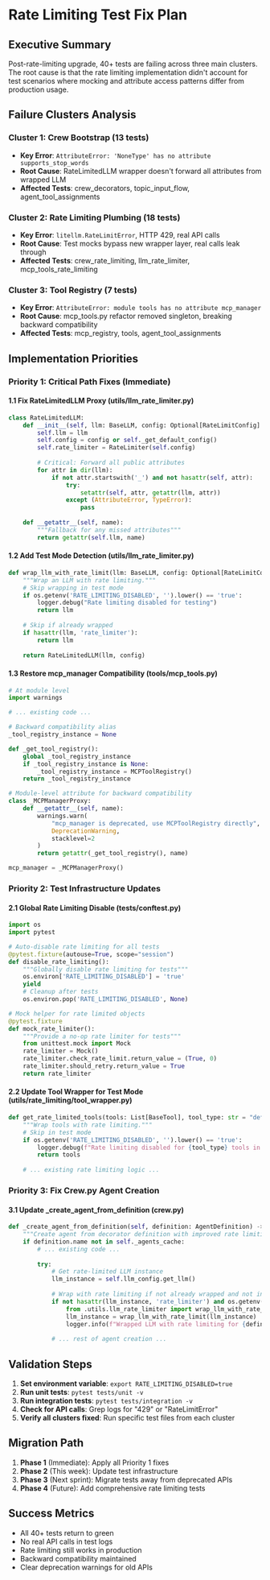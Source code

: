 # Rate Limiting Test Fix Plan

## Executive Summary

Post-rate-limiting upgrade, 40+ tests are failing across three main clusters. The root cause is that the rate limiting implementation didn't account for test scenarios where mocking and attribute access patterns differ from production usage.

## Failure Clusters Analysis

### Cluster 1: Crew Bootstrap (13 tests)
- **Key Error**: `AttributeError: 'NoneType' has no attribute supports_stop_words`
- **Root Cause**: RateLimitedLLM wrapper doesn't forward all attributes from wrapped LLM
- **Affected Tests**: crew_decorators, topic_input_flow, agent_tool_assignments

### Cluster 2: Rate Limiting Plumbing (18 tests)
- **Key Error**: `litellm.RateLimitError`, HTTP 429, real API calls
- **Root Cause**: Test mocks bypass new wrapper layer, real calls leak through
- **Affected Tests**: crew_rate_limiting, llm_rate_limiter, mcp_tools_rate_limiting

### Cluster 3: Tool Registry (7 tests)
- **Key Error**: `AttributeError: module tools has no attribute mcp_manager`
- **Root Cause**: mcp_tools.py refactor removed singleton, breaking backward compatibility
- **Affected Tests**: mcp_registry, tools, agent_tool_assignments

## Implementation Priorities

### Priority 1: Critical Path Fixes (Immediate)

#### 1.1 Fix RateLimitedLLM Proxy (utils/llm_rate_limiter.py)
```python
class RateLimitedLLM:
    def __init__(self, llm: BaseLLM, config: Optional[RateLimitConfig] = None):
        self.llm = llm
        self.config = config or self._get_default_config()
        self.rate_limiter = RateLimiter(self.config)
        
        # Critical: Forward all public attributes
        for attr in dir(llm):
            if not attr.startswith('_') and not hasattr(self, attr):
                try:
                    setattr(self, attr, getattr(llm, attr))
                except (AttributeError, TypeError):
                    pass
    
    def __getattr__(self, name):
        """Fallback for any missed attributes"""
        return getattr(self.llm, name)
```

#### 1.2 Add Test Mode Detection (utils/llm_rate_limiter.py)
```python
def wrap_llm_with_rate_limit(llm: BaseLLM, config: Optional[RateLimitConfig] = None):
    """Wrap an LLM with rate limiting."""
    # Skip wrapping in test mode
    if os.getenv('RATE_LIMITING_DISABLED', '').lower() == 'true':
        logger.debug("Rate limiting disabled for testing")
        return llm
    
    # Skip if already wrapped
    if hasattr(llm, 'rate_limiter'):
        return llm
        
    return RateLimitedLLM(llm, config)
```

#### 1.3 Restore mcp_manager Compatibility (tools/mcp_tools.py)
```python
# At module level
import warnings

# ... existing code ...

# Backward compatibility alias
_tool_registry_instance = None

def _get_tool_registry():
    global _tool_registry_instance
    if _tool_registry_instance is None:
        _tool_registry_instance = MCPToolRegistry()
    return _tool_registry_instance

# Module-level attribute for backward compatibility
class _MCPManagerProxy:
    def __getattr__(self, name):
        warnings.warn(
            "mcp_manager is deprecated, use MCPToolRegistry directly",
            DeprecationWarning,
            stacklevel=2
        )
        return getattr(_get_tool_registry(), name)

mcp_manager = _MCPManagerProxy()
```

### Priority 2: Test Infrastructure Updates

#### 2.1 Global Rate Limiting Disable (tests/conftest.py)
```python
import os
import pytest

# Auto-disable rate limiting for all tests
@pytest.fixture(autouse=True, scope="session")
def disable_rate_limiting():
    """Globally disable rate limiting for tests"""
    os.environ['RATE_LIMITING_DISABLED'] = 'true'
    yield
    # Cleanup after tests
    os.environ.pop('RATE_LIMITING_DISABLED', None)

# Mock helper for rate limited objects
@pytest.fixture
def mock_rate_limiter():
    """Provide a no-op rate limiter for tests"""
    from unittest.mock import Mock
    rate_limiter = Mock()
    rate_limiter.check_rate_limit.return_value = (True, 0)
    rate_limiter.should_retry.return_value = True
    return rate_limiter
```

#### 2.2 Update Tool Wrapper for Test Mode (utils/rate_limiting/tool_wrapper.py)
```python
def get_rate_limited_tools(tools: List[BaseTool], tool_type: str = "default") -> List[BaseTool]:
    """Wrap tools with rate limiting."""
    # Skip in test mode
    if os.getenv('RATE_LIMITING_DISABLED', '').lower() == 'true':
        logger.debug(f"Rate limiting disabled for {tool_type} tools in test mode")
        return tools
    
    # ... existing rate limiting logic ...
```

### Priority 3: Fix Crew.py Agent Creation

#### 3.1 Update _create_agent_from_definition (crew.py)
```python
def _create_agent_from_definition(self, definition: AgentDefinition) -> Agent:
    """Create agent from decorator definition with improved rate limiting."""
    if definition.name not in self._agents_cache:
        # ... existing code ...
        
        try:
            # Get rate-limited LLM instance
            llm_instance = self.llm_config.get_llm()
            
            # Wrap with rate limiting if not already wrapped and not in test mode
            if not hasattr(llm_instance, 'rate_limiter') and os.getenv('RATE_LIMITING_DISABLED', '').lower() != 'true':
                from .utils.llm_rate_limiter import wrap_llm_with_rate_limit
                llm_instance = wrap_llm_with_rate_limit(llm_instance)
                logger.info(f"Wrapped LLM with rate limiting for {definition.name}")
            
            # ... rest of agent creation ...
```

## Validation Steps

1. **Set environment variable**: `export RATE_LIMITING_DISABLED=true`
2. **Run unit tests**: `pytest tests/unit -v`
3. **Run integration tests**: `pytest tests/integration -v`
4. **Check for API calls**: Grep logs for "429" or "RateLimitError"
5. **Verify all clusters fixed**: Run specific test files from each cluster

## Migration Path

1. **Phase 1** (Immediate): Apply all Priority 1 fixes
2. **Phase 2** (This week): Update test infrastructure
3. **Phase 3** (Next sprint): Migrate tests away from deprecated APIs
4. **Phase 4** (Future): Add comprehensive rate limiting tests

## Success Metrics

- All 40+ tests return to green
- No real API calls in test logs
- Rate limiting still works in production
- Backward compatibility maintained
- Clear deprecation warnings for old APIs
